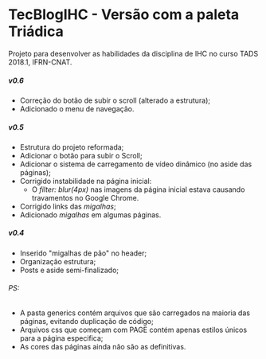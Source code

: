 # TecBlogIHC - Versão com a paleta Triádica
Projeto para desenvolver as habilidades da disciplina de IHC no curso TADS 2018.1, IFRN-CNAT.

##### **v0.6**

- Correção do botão de subir o scroll (alterado a estrutura);
- Adicionado o menu de navegação.

##### **v0.5**

- Estrutura do projeto reformada;
- Adicionar o botão para subir o Scroll;
- Adicionar o sistema de carregamento de vídeo dinâmico (no aside das páginas);
- Corrigido instabilidade na página inicial:
    - O _filter: blur(4px)_ nas imagens da página inicial estava causando travamentos no Google Chrome.
- Corrigido links das _migalhas_;
- Adicionado _migalhas_ em algumas páginas.

##### **v0.4**

- Inserido "migalhas de pão" no header;
- Organização estrutura;
- Posts e aside semi-finalizado;

###### PS:

- A pasta generics contém arquivos que são carregados na maioria das páginas, evitando duplicação de código;
- Arquivos css que começam com PAGE contém apenas estilos únicos para a página especifica;
- As cores das páginas ainda não são as definitivas.
